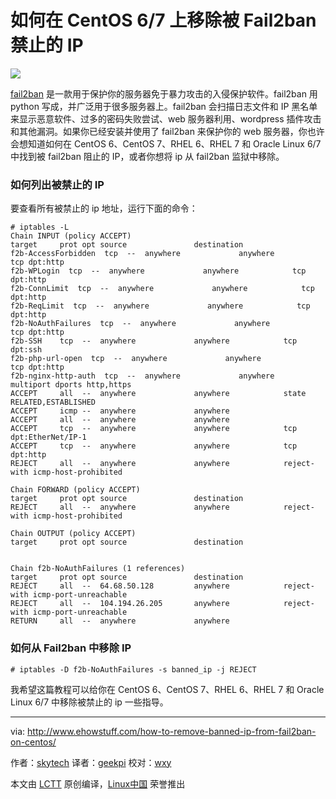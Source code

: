 如何在 CentOS 6/7 上移除被 Fail2ban 禁止的 IP
================================================================================
![](http://www.ehowstuff.com/wp-content/uploads/2015/12/security-265130_1280.jpg)

[fail2ban][1] 是一款用于保护你的服务器免于暴力攻击的入侵保护软件。fail2ban 用 python 写成，并广泛用于很多服务器上。fail2ban 会扫描日志文件和 IP 黑名单来显示恶意软件、过多的密码失败尝试、web 服务器利用、wordpress 插件攻击和其他漏洞。如果你已经安装并使用了 fail2ban 来保护你的 web 服务器，你也许会想知道如何在 CentOS 6、CentOS 7、RHEL 6、RHEL 7 和 Oracle Linux 6/7 中找到被 fail2ban 阻止的 IP，或者你想将 ip 从 fail2ban 监狱中移除。

### 如何列出被禁止的 IP ###

要查看所有被禁止的 ip 地址，运行下面的命令：

    # iptables -L
    Chain INPUT (policy ACCEPT)
    target     prot opt source               destination
    f2b-AccessForbidden  tcp  --  anywhere             anywhere            tcp dpt:http
    f2b-WPLogin  tcp  --  anywhere             anywhere            tcp dpt:http
    f2b-ConnLimit  tcp  --  anywhere             anywhere            tcp dpt:http
    f2b-ReqLimit  tcp  --  anywhere             anywhere            tcp dpt:http
    f2b-NoAuthFailures  tcp  --  anywhere             anywhere            tcp dpt:http
    f2b-SSH    tcp  --  anywhere             anywhere            tcp dpt:ssh
    f2b-php-url-open  tcp  --  anywhere             anywhere            tcp dpt:http
    f2b-nginx-http-auth  tcp  --  anywhere             anywhere            multiport dports http,https
    ACCEPT     all  --  anywhere             anywhere            state RELATED,ESTABLISHED
    ACCEPT     icmp --  anywhere             anywhere
    ACCEPT     all  --  anywhere             anywhere
    ACCEPT     tcp  --  anywhere             anywhere            tcp dpt:EtherNet/IP-1
    ACCEPT     tcp  --  anywhere             anywhere            tcp dpt:http
    REJECT     all  --  anywhere             anywhere            reject-with icmp-host-prohibited
    
    Chain FORWARD (policy ACCEPT)
    target     prot opt source               destination
    REJECT     all  --  anywhere             anywhere            reject-with icmp-host-prohibited
    
    Chain OUTPUT (policy ACCEPT)
    target     prot opt source               destination
    
    
    Chain f2b-NoAuthFailures (1 references)
    target     prot opt source               destination
    REJECT     all  --  64.68.50.128         anywhere            reject-with icmp-port-unreachable
    REJECT     all  --  104.194.26.205       anywhere            reject-with icmp-port-unreachable
    RETURN     all  --  anywhere             anywhere

### 如何从 Fail2ban 中移除 IP ###

    # iptables -D f2b-NoAuthFailures -s banned_ip -j REJECT

我希望这篇教程可以给你在 CentOS 6、CentOS 7、RHEL 6、RHEL 7 和 Oracle Linux 6/7 中移除被禁止的 ip 一些指导。

--------------------------------------------------------------------------------

via: http://www.ehowstuff.com/how-to-remove-banned-ip-from-fail2ban-on-centos/

作者：[skytech][a]
译者：[geekpi](https://github.com/geekpi)
校对：[wxy](https://github.com/wxy)

本文由 [LCTT](https://github.com/LCTT/TranslateProject) 原创编译，[Linux中国](https://linux.cn/) 荣誉推出

[a]:http://www.ehowstuff.com/author/skytech/
[1]:http://www.fail2ban.org/wiki/index.php/Main_Page
